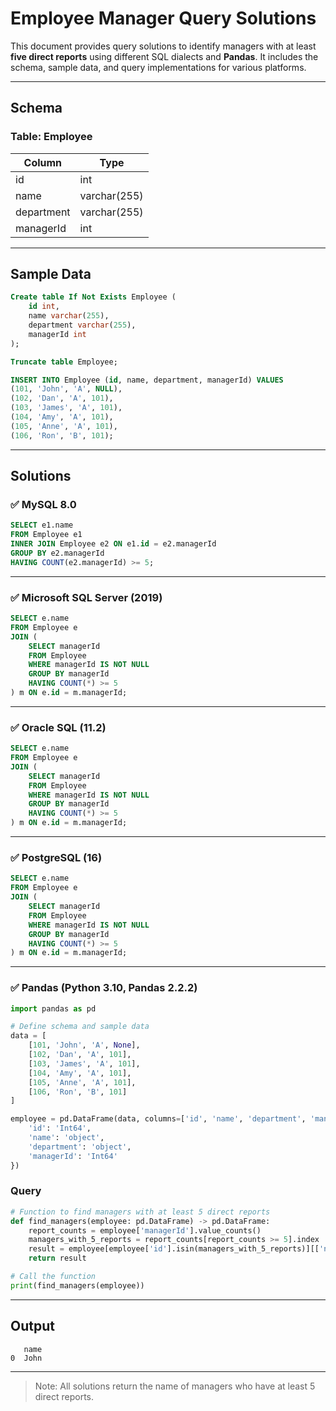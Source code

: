 
# Employee Manager Query Solutions

This document provides query solutions to identify managers with at least **five direct reports** using different SQL dialects and **Pandas**. It includes the schema, sample data, and query implementations for various platforms.

---

## Schema

### Table: Employee

| Column     | Type         |
|------------|--------------|
| id         | int          |
| name       | varchar(255) |
| department | varchar(255) |
| managerId  | int          |

---

## Sample Data

```sql
Create table If Not Exists Employee (
    id int,
    name varchar(255),
    department varchar(255),
    managerId int
);

Truncate table Employee;

INSERT INTO Employee (id, name, department, managerId) VALUES
(101, 'John', 'A', NULL),
(102, 'Dan', 'A', 101),
(103, 'James', 'A', 101),
(104, 'Amy', 'A', 101),
(105, 'Anne', 'A', 101),
(106, 'Ron', 'B', 101);
```

---

## Solutions

### ✅ MySQL 8.0

```sql
SELECT e1.name
FROM Employee e1
INNER JOIN Employee e2 ON e1.id = e2.managerId
GROUP BY e2.managerId
HAVING COUNT(e2.managerId) >= 5;
```

---

### ✅ Microsoft SQL Server (2019)

```sql
SELECT e.name
FROM Employee e
JOIN (
    SELECT managerId
    FROM Employee
    WHERE managerId IS NOT NULL
    GROUP BY managerId
    HAVING COUNT(*) >= 5
) m ON e.id = m.managerId;
```

---

### ✅ Oracle SQL (11.2)

```sql
SELECT e.name
FROM Employee e
JOIN (
    SELECT managerId
    FROM Employee
    WHERE managerId IS NOT NULL
    GROUP BY managerId
    HAVING COUNT(*) >= 5
) m ON e.id = m.managerId;
```

---

### ✅ PostgreSQL (16)

```sql
SELECT e.name
FROM Employee e
JOIN (
    SELECT managerId
    FROM Employee
    WHERE managerId IS NOT NULL
    GROUP BY managerId
    HAVING COUNT(*) >= 5
) m ON e.id = m.managerId;
```

---

### ✅ Pandas (Python 3.10, Pandas 2.2.2)

```python
import pandas as pd

# Define schema and sample data
data = [
    [101, 'John', 'A', None],
    [102, 'Dan', 'A', 101],
    [103, 'James', 'A', 101],
    [104, 'Amy', 'A', 101],
    [105, 'Anne', 'A', 101],
    [106, 'Ron', 'B', 101]
]

employee = pd.DataFrame(data, columns=['id', 'name', 'department', 'managerId']).astype({
    'id': 'Int64',
    'name': 'object',
    'department': 'object',
    'managerId': 'Int64'
})
```

### Query
```python
# Function to find managers with at least 5 direct reports
def find_managers(employee: pd.DataFrame) -> pd.DataFrame:
    report_counts = employee['managerId'].value_counts()
    managers_with_5_reports = report_counts[report_counts >= 5].index
    result = employee[employee['id'].isin(managers_with_5_reports)][['name']]
    return result

# Call the function
print(find_managers(employee))
```

---

## Output

```
   name
0  John
```

---

> Note: All solutions return the name of managers who have at least 5 direct reports.
